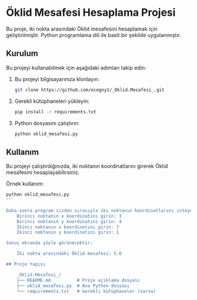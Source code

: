 # Öklid Mesafesi Hesaplama Projesi

Bu proje, iki nokta arasındaki Öklid mesafesini hesaplamak için geliştirilmiştir. 
Python programlama dili ile basit bir şekilde uygulanmıştır.

## Kurulum

Bu projeyi kullanabilmek için aşağıdaki adımları takip edin:

1. Bu projeyi bilgisayarınıza klonlayın:
   ```bash
   git clone https://github.com/ecegny1/_Oklid.Mesafesi_.git

2. Gerekli kütüphaneleri yükleyin:
   ```bash
   pip install -r requirements.txt

3. Python dosyasını çalıştırın:
   ```bash
   python oklid_mesafesi.py
   
## Kullanım
Bu projeyi çalıştırdığınızda, iki noktanın koordinatlarını girerek Öklid mesafesini hesaplayabilirsiniz. 

Örnek kullanım:

```bash
python oklid_mesafesi.py
'''

Daha sonra program sizden sırasıyla iki noktanın koordinatlarını isteyecektir:
	Birinci noktanın x koordinatını girin: 3
	Birinci noktanın y koordinatını girin: 4
	İkinci noktanın x koordinatını girin: 7
	İkinci noktanın y koordinatını girin: 1

Sonuç ekranda şöyle görünecektir:

	İki nokta arasındaki Öklid mesafesi: 5.0

## Proje Yapısı

	_Oklid.Mesafesi_/
	├── README.md          # Proje açıklama dosyası
	├── oklid_mesafesi.py  # Ana Python dosyası
	└── requirements.txt   # Gerekli kütüphaneler (varsa)






